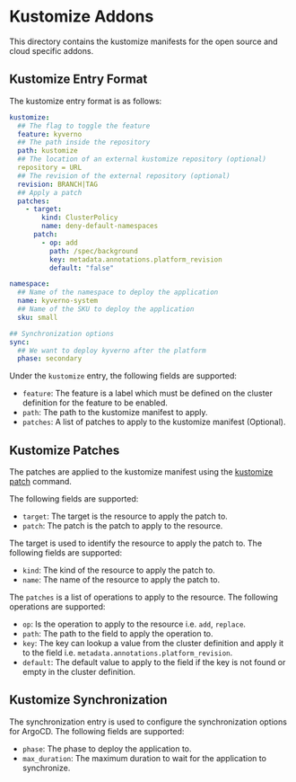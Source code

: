 # Kustomize Addons  

This directory contains the kustomize manifests for the open source and cloud specific addons.

## Kustomize Entry Format

The kustomize entry format is as follows:

```yaml
kustomize:
  ## The flag to toggle the feature
  feature: kyverno
  ## The path inside the repository 
  path: kustomize
  ## The location of an external kustomize repository (optional)
  repository = URL
  ## The revision of the external repository (optional)
  revision: BRANCH|TAG
  ## Apply a patch
  patches:
    - target:
        kind: ClusterPolicy
        name: deny-default-namespaces
      patch:
        - op: add
          path: /spec/background
          key: metadata.annotations.platform_revision
          default: "false"

namespace:
  ## Name of the namespace to deploy the application
  name: kyverno-system
  ## Name of the SKU to deploy the application
  sku: small

## Synchronization options
sync:
  ## We want to deploy kyverno after the platform
  phase: secondary
```

Under the `kustomize` entry, the following fields are supported:

- `feature`: The feature is a label which must be defined on the cluster definition for the feature to be enabled.
- `path`: The path to the kustomize manifest to apply.
- `patches`: A list of patches to apply to the kustomize manifest (Optional).

## Kustomize Patches

The patches are applied to the kustomize manifest using the [kustomize patch](https://kubectl.docs.kubernetes.io/references/kustomize/patches/) command.

The following fields are supported:

- `target`: The target is the resource to apply the patch to.
- `patch`: The patch is the patch to apply to the resource.

The target is used to identify the resource to apply the patch to. The following fields are supported:

- `kind`: The kind of the resource to apply the patch to.
- `name`: The name of the resource to apply the patch to.

The `patches` is a list of operations to apply to the resource. The following operations are supported:

- `op`: Is the operation to apply to the resource i.e. `add`, `replace`.
- `path`: The path to the field to apply the operation to.
- `key`: The key can lookup a value from the cluster definition and apply it to the field i.e. `metadata.annotations.platform_revision`.
- `default`: The default value to apply to the field if the key is not found or empty in the cluster definition.

## Kustomize Synchronization

The synchronization entry is used to configure the synchronization options for ArgoCD. The following fields are supported:

- `phase`: The phase to deploy the application to.  
- `max_duration`: The maximum duration to wait for the application to synchronize.
